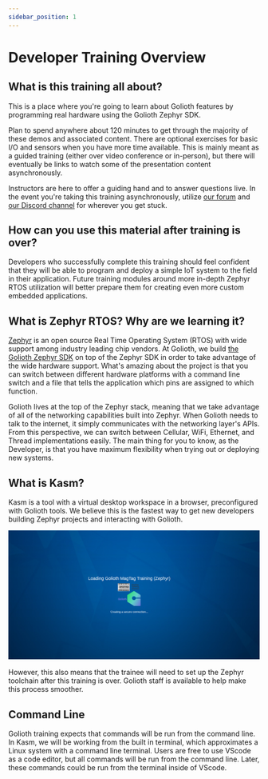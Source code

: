 ```yaml
---
sidebar_position: 1
---
```


# Developer Training Overview

## What is this training all about?

This is a place where you're going to learn about Golioth features by programming real hardware using the Golioth Zephyr SDK.

Plan to spend anywhere about 120 minutes to get through the majority of these demos and associated content. There are optional exercises for basic I/O and sensors when you have more time available. This is mainly meant as a guided training (either over video conference or in-person), but there will eventually be links to watch some of the presentation content asynchronously. 

Instructors are here to offer a guiding hand and to answer questions live. In the event you're taking this training asynchronously, utilize [our forum](https://forum.golioth.io) and [our Discord channel](https://golioth.io/discord) for wherever you get stuck.

## How can you use this material after training is over?

Developers who successfully complete this training should feel confident that they will be able to program and deploy a simple IoT system to the field in their application. Future training modules around more in-depth Zephyr RTOS utilization will better prepare them for creating even more custom embedded applications.

## What is Zephyr RTOS? Why are we learning it?

[Zephyr](https://zephyrproject.org/) is an open source Real Time Operating System (RTOS) with wide support among industry leading chip vendors. At Golioth, we build [the Golioth Zephyr SDK](https://github.com/golioth/golioth-zephyr-sdk) on top of the Zephyr SDK in order to take advantage of the wide hardware support. What's amazing about the project is that you can switch between different hardware platforms with a command line switch and a file that tells the application which pins are assigned to which function.

Golioth lives at the top of the Zephyr stack, meaning that we take advantage of all of the networking capabilities built into Zephyr. When Golioth needs to talk to the internet, it simply communicates with the networking layer's APIs. From this perspective, we can switch between Cellular, WiFi, Ethernet, and Thread implementations easily. The main thing for you to know, as the Developer, is that you have maximum flexibility when trying out or deploying new systems.

## What is Kasm?

Kasm is a tool with a virtual desktop workspace in a browser, preconfigured with Golioth tools. We believe this is the fastest way to get new developers building Zephyr projects and interacting with Golioth. 

![Kasm](./assets/Kasm.png)

However, this also means that the trainee will need to set up the Zephyr toolchain after this training is over. Golioth staff is available to help make this process smoother. 

## Command Line 

Golioth training expects that commands will be run from the command line. In Kasm, we will be working from the built in terminal, which approximates a Linux system with a command line terminal. Users are free to use VScode as a code editor, but all commands will be run from the command line. Later, these commands could be run from the terminal inside of VScode. 
